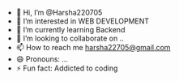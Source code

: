 - 👋 Hi, I’m @Harsha220705
- 👀 I’m interested in WEB DEVELOPMENT
- 🌱 I’m currently learning Backend
- 💞️ I’m looking to collaborate on ..
- 📫 How to reach me harsha22705@gmail.com
- 😄 Pronouns: ...
- ⚡ Fun fact: Addicted to coding

<!---
Harsha220705/Harsha220705 is a ✨ special ✨ repository because its `README.md` (this file) appears on your GitHub profile.
You can click the Preview link to take a look at your changes.
--->
